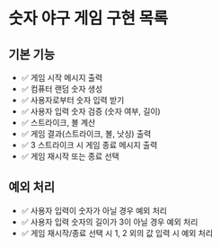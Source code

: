 # 숫자 야구 게임 구현 목록

## 기본 기능
- ✅ 게임 시작 메시지 출력
- ✅ 컴퓨터 랜덤 숫자 생성
- ✅ 사용자로부터 숫자 입력 받기
- ✅ 사용자 입력 숫자 검증 (숫자 여부, 길이)
- ✅ 스트라이크, 볼 계산
- ✅ 게임 결과(스트라이크, 볼, 낫싱) 출력
- ✅ 3 스트라이크 시 게임 종료 메시지 출력
- ✅ 게임 재시작 또는 종료 선택

## 예외 처리
- ✅ 사용자 입력이 숫자가 아닐 경우 예외 처리
- ✅ 사용자 입력 숫자의 길이가 3이 아닐 경우 예외 처리
- ✅ 게임 재시작/종료 선택 시 1, 2 외의 값 입력 시 예외 처리
